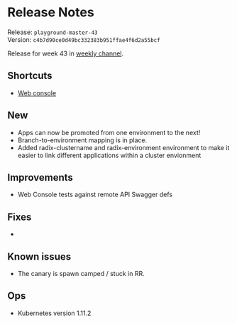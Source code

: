 # Release Notes
Release: `playground-master-43`  
Version: `c4b7d90ce0d49bc332383b951ffae4f6d2a55bcf`

Release for week 43 in [weekly channel](../docs/releases.md#channels).

## Shortcuts
* [Web console](https://web-radix-web-console-prod.playground-master-43.dev.radix.equinor.com)


## New
* Apps can now be promoted from one environment to the next!
* Branch-to-environment mapping is in place.
* Added radix-clustername and radix-environment environment to make it easier to link different applications within a cluster envionment

## Improvements
* Web Console tests against remote API Swagger defs

## Fixes
* 

## Known issues
* The canary is spawn camped / stuck in RR.  

## Ops
* Kubernetes version 1.11.2
  
